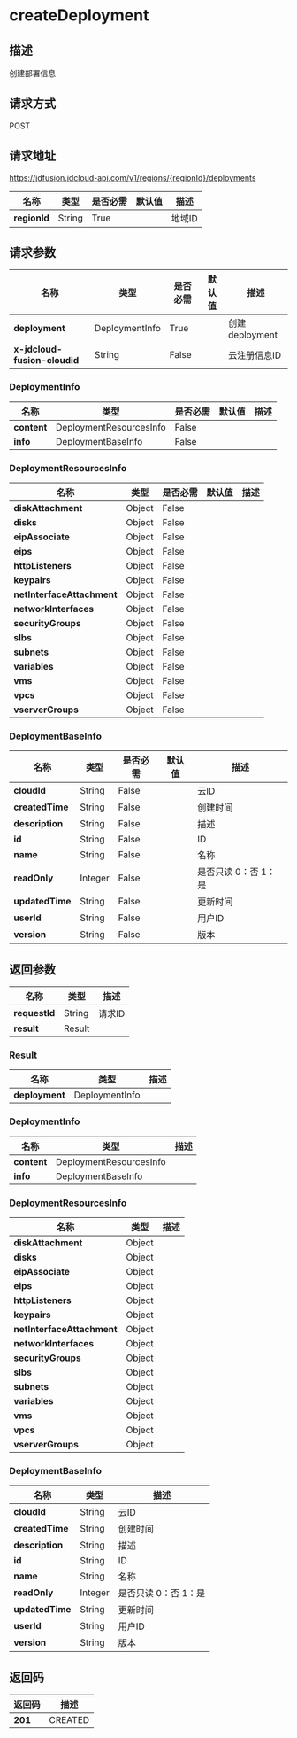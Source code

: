 # createDeployment


## 描述
创建部署信息

## 请求方式
POST

## 请求地址
https://jdfusion.jdcloud-api.com/v1/regions/{regionId}/deployments

|名称|类型|是否必需|默认值|描述|
|---|---|---|---|---|
|**regionId**|String|True| |地域ID|

## 请求参数
|名称|类型|是否必需|默认值|描述|
|---|---|---|---|---|
|**deployment**|DeploymentInfo|True| |创建deployment|
|**x-jdcloud-fusion-cloudid**|String|False| |云注册信息ID|

### DeploymentInfo
|名称|类型|是否必需|默认值|描述|
|---|---|---|---|---|
|**content**|DeploymentResourcesInfo|False| | |
|**info**|DeploymentBaseInfo|False| | |
### DeploymentResourcesInfo
|名称|类型|是否必需|默认值|描述|
|---|---|---|---|---|
|**diskAttachment**|Object|False| | |
|**disks**|Object|False| | |
|**eipAssociate**|Object|False| | |
|**eips**|Object|False| | |
|**httpListeners**|Object|False| | |
|**keypairs**|Object|False| | |
|**netInterfaceAttachment**|Object|False| | |
|**networkInterfaces**|Object|False| | |
|**securityGroups**|Object|False| | |
|**slbs**|Object|False| | |
|**subnets**|Object|False| | |
|**variables**|Object|False| | |
|**vms**|Object|False| | |
|**vpcs**|Object|False| | |
|**vserverGroups**|Object|False| | |
### DeploymentBaseInfo
|名称|类型|是否必需|默认值|描述|
|---|---|---|---|---|
|**cloudId**|String|False| |云ID|
|**createdTime**|String|False| |创建时间|
|**description**|String|False| |描述|
|**id**|String|False| |ID|
|**name**|String|False| |名称|
|**readOnly**|Integer|False| |是否只读 0：否 1：是|
|**updatedTime**|String|False| |更新时间|
|**userId**|String|False| |用户ID|
|**version**|String|False| |版本|

## 返回参数
|名称|类型|描述|
|---|---|---|
|**requestId**|String|请求ID|
|**result**|Result| |

### Result
|名称|类型|描述|
|---|---|---|
|**deployment**|DeploymentInfo| |
### DeploymentInfo
|名称|类型|描述|
|---|---|---|
|**content**|DeploymentResourcesInfo| |
|**info**|DeploymentBaseInfo| |
### DeploymentResourcesInfo
|名称|类型|描述|
|---|---|---|
|**diskAttachment**|Object| |
|**disks**|Object| |
|**eipAssociate**|Object| |
|**eips**|Object| |
|**httpListeners**|Object| |
|**keypairs**|Object| |
|**netInterfaceAttachment**|Object| |
|**networkInterfaces**|Object| |
|**securityGroups**|Object| |
|**slbs**|Object| |
|**subnets**|Object| |
|**variables**|Object| |
|**vms**|Object| |
|**vpcs**|Object| |
|**vserverGroups**|Object| |
### DeploymentBaseInfo
|名称|类型|描述|
|---|---|---|
|**cloudId**|String|云ID|
|**createdTime**|String|创建时间|
|**description**|String|描述|
|**id**|String|ID|
|**name**|String|名称|
|**readOnly**|Integer|是否只读 0：否 1：是|
|**updatedTime**|String|更新时间|
|**userId**|String|用户ID|
|**version**|String|版本|

## 返回码
|返回码|描述|
|---|---|
|**201**|CREATED|
